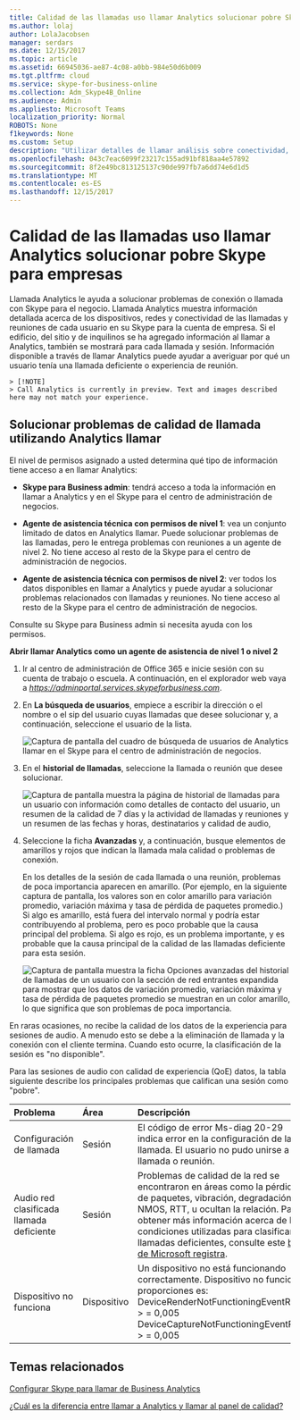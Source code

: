 ```yaml
---
title: Calidad de las llamadas uso llamar Analytics solucionar pobre Skype para empresas
ms.author: lolaj
author: LolaJacobsen
manager: serdars
ms.date: 12/15/2017
ms.topic: article
ms.assetid: 66945036-ae87-4c08-a0bb-984e50d6b009
ms.tgt.pltfrm: cloud
ms.service: skype-for-business-online
ms.collection: Adm_Skype4B_Online
ms.audience: Admin
ms.appliesto: Microsoft Teams
localization_priority: Normal
ROBOTS: None
f1keywords: None
ms.custom: Setup
description: "Utilizar detalles de llamar análisis sobre conectividad, redes y dispositivos para solucionar problemas de usuarios con Skype para llamadas de negocios y reuniones."
ms.openlocfilehash: 043c7eac6099f23217c155ad91bf818aa4e57892
ms.sourcegitcommit: 8f2e49bc813125137c90de997fb7a6dd74e6d1d5
ms.translationtype: MT
ms.contentlocale: es-ES
ms.lasthandoff: 12/15/2017
---
```

# <a name="use-call-analytics-to-troubleshoot-poor-skype-for-business-call-quality"></a>Calidad de las llamadas uso llamar Analytics solucionar pobre Skype para empresas

Llamada Analytics le ayuda a solucionar problemas de conexión o llamada con Skype para el negocio. Llamada Analytics muestra información detallada acerca de los dispositivos, redes y conectividad de las llamadas y reuniones de cada usuario en su Skype para la cuenta de empresa. Si el edificio, del sitio y de inquilinos se ha agregado información al llamar a Analytics, también se mostrará para cada llamada y sesión. Información disponible a través de llamar Analytics puede ayudar a averiguar por qué un usuario tenía una llamada deficiente o experiencia de reunión. 
  
    > [!NOTE]
    > Call Analytics is currently in preview. Text and images described here may not match your experience. 
  
## <a name="troubleshoot-call-quality-problems-using-call-analytics"></a>Solucionar problemas de calidad de llamada utilizando Analytics llamar

El nivel de permisos asignado a usted determina qué tipo de información tiene acceso a en llamar Analytics:
  
- **Skype para Business admin**: tendrá acceso a toda la información en llamar a Analytics y en el Skype para el centro de administración de negocios.
    
- **Agente de asistencia técnica con permisos de nivel 1**: vea un conjunto limitado de datos en Analytics llamar. Puede solucionar problemas de las llamadas, pero le entrega problemas con reuniones a un agente de nivel 2. No tiene acceso al resto de la Skype para el centro de administración de negocios.
    
- **Agente de asistencia técnica con permisos de nivel 2**: ver todos los datos disponibles en llamar a Analytics y puede ayudar a solucionar problemas relacionados con llamadas y reuniones. No tiene acceso al resto de la Skype para el centro de administración de negocios.
    
Consulte su Skype para Business admin si necesita ayuda con los permisos.
  
 **Abrir llamar Analytics como un agente de asistencia de nivel 1 o nivel 2**
  
1. Ir al centro de administración de Office 365 e inicie sesión con su cuenta de trabajo o escuela. A continuación, en el explorador web vaya a *https://adminportal.services.skypeforbusiness.com*.
    
2. En **La búsqueda de usuarios**, empiece a escribir la dirección o el nombre o el sip del usuario cuyas llamadas que desee solucionar y, a continuación, seleccione el usuario de la lista.
    
    ![Captura de pantalla del cuadro de búsqueda de usuarios de Analytics llamar en el Skype para el centro de administración de negocios.](../images/db52efc5-dac1-4623-ba72-41e42f0a0fb4.png)
  
3. En el **historial de llamadas**, seleccione la llamada o reunión que desee solucionar.
    
    ![Captura de pantalla muestra la página de historial de llamadas para un usuario con información como detalles de contacto del usuario, un resumen de la calidad de 7 días y la actividad de llamadas y reuniones y un resumen de las fechas y horas, destinatarios y calidad de audio,](../images/aef80e09-3b37-46db-8e7b-8cf71712349b.png)
  
4. Seleccione la ficha **Avanzadas** y, a continuación, busque elementos de amarillos y rojos que indican la llamada mala calidad o problemas de conexión.
    
    En los detalles de la sesión de cada llamada o una reunión, problemas de poca importancia aparecen en amarillo. (Por ejemplo, en la siguiente captura de pantalla, los valores son en color amarillo para variación promedio, variación máxima y tasa de pérdida de paquetes promedio.) Si algo es amarillo, está fuera del intervalo normal y podría estar contribuyendo al problema, pero es poco probable que la causa principal del problema. Si algo es rojo, es un problema importante, y es probable que la causa principal de la calidad de las llamadas deficiente para esta sesión. 
    
    ![Captura de pantalla muestra la ficha Opciones avanzadas del historial de llamadas de un usuario con la sección de red entrantes expandida para mostrar que los datos de variación promedio, variación máxima y tasa de pérdida de paquetes promedio se muestran en un color amarillo, lo que significa que son problemas de poca importancia.](../images/13f314ce-97cf-4bd0-a147-14b177d07040.png)
  
En raras ocasiones, no recibe la calidad de los datos de la experiencia para sesiones de audio. A menudo esto se debe a la eliminación de llamada y la conexión con el cliente termina. Cuando esto ocurre, la clasificación de la sesión es "no disponible".
  
Para las sesiones de audio con calidad de experiencia (QoE) datos, la tabla siguiente describe los principales problemas que califican una sesión como "pobre".
  
|**Problema**|**Área**|**Descripción**|
|:-----|:-----|:-----|
|Configuración de llamada  <br/> |Sesión  <br/> |El código de error Ms-diag 20-29 indica error en la configuración de la llamada. El usuario no pudo unirse a la llamada o reunión.  <br/> |
|Audio red clasificada llamada deficiente  <br/> |Sesión  <br/> |Problemas de calidad de la red se encontraron en áreas como la pérdida de paquetes, vibración, degradación NMOS, RTT, u ocultan la relación. Para obtener más información acerca de las condiciones utilizadas para clasificar las llamadas deficientes, consulte este [blog de Microsoft registra](https://go.microsoft.com/fwlink/p/?linkid=852133).  <br/> |
|Dispositivo no funciona  <br/> |Dispositivo  <br/> | Un dispositivo no está funcionando correctamente. Dispositivo no funciona proporciones es: <br/>  DeviceRenderNotFunctioningEventRatio > = 0,005 <br/>  DeviceCaptureNotFunctioningEventRatio > = 0,005 <br/> |
   
## <a name="related-topics"></a>Temas relacionados
[Configurar Skype para llamar de Business Analytics](set-up-call-analytics.md)

[¿Cuál es la diferencia entre llamar a Analytics y llamar al panel de calidad?](difference-between-call-analytics-and-call-quality-dashboard.md)

